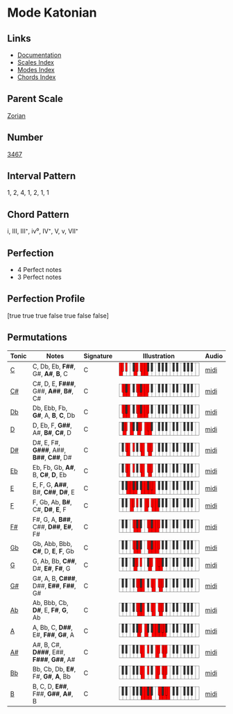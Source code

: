 # Mode Katonian

## Links

- [Documentation](index.md)
- [Scales Index](Scales.md)
- [Modes Index](Modes.md)
- [Chords Index](Chords.md)

## Parent Scale

[Zorian](ScaleZorian.md)

## Number

[3467](https://ianring.com/musictheory/scales/3467)

## Interval Pattern

1, 2, 4, 1, 2, 1, 1

## Chord Pattern

i, III, III⁺, iv⁰, IV⁺, V, v, VII⁺

## Perfection

- 4 Perfect notes
- 3 Perfect notes

## Perfection Profile

[true true true false true false false]

## Permutations

| Tonic | Notes | Signature | Illustration | Audio |
|-------|-------|-----------|--------------|-------|
| [C](ModeCNaturalKatonian.md) | C, Db, Eb, **F##**, G#, **A#**, **B**, C | C | ![CNaturalKatonian](ModeCNaturalKatonian.png) | [midi](https://github.com/edipermadi/music/blob/main/docs/ModeCNaturalKatonian.mid?raw=true) |
| [C#](ModeCSharpKatonian.md) | C#, D, E, **F###**, G##, **A##**, **B#**, C# | C | ![CSharpKatonian](ModeCSharpKatonian.png) | [midi](https://github.com/edipermadi/music/blob/main/docs/ModeCSharpKatonian.mid?raw=true) |
| [Db](ModeDFlatKatonian.md) | Db, Ebb, Fb, **G#**, A, **B**, **C**, Db | C | ![DFlatKatonian](ModeDFlatKatonian.png) | [midi](https://github.com/edipermadi/music/blob/main/docs/ModeDFlatKatonian.mid?raw=true) |
| [D](ModeDNaturalKatonian.md) | D, Eb, F, **G##**, A#, **B#**, **C#**, D | C | ![DNaturalKatonian](ModeDNaturalKatonian.png) | [midi](https://github.com/edipermadi/music/blob/main/docs/ModeDNaturalKatonian.mid?raw=true) |
| [D#](ModeDSharpKatonian.md) | D#, E, F#, **G###**, A##, **B##**, **C##**, D# | C | ![DSharpKatonian](ModeDSharpKatonian.png) | [midi](https://github.com/edipermadi/music/blob/main/docs/ModeDSharpKatonian.mid?raw=true) |
| [Eb](ModeEFlatKatonian.md) | Eb, Fb, Gb, **A#**, B, **C#**, **D**, Eb | C | ![EFlatKatonian](ModeEFlatKatonian.png) | [midi](https://github.com/edipermadi/music/blob/main/docs/ModeEFlatKatonian.mid?raw=true) |
| [E](ModeENaturalKatonian.md) | E, F, G, **A##**, B#, **C##**, **D#**, E | C | ![ENaturalKatonian](ModeENaturalKatonian.png) | [midi](https://github.com/edipermadi/music/blob/main/docs/ModeENaturalKatonian.mid?raw=true) |
| [F](ModeFNaturalKatonian.md) | F, Gb, Ab, **B#**, C#, **D#**, **E**, F | C | ![FNaturalKatonian](ModeFNaturalKatonian.png) | [midi](https://github.com/edipermadi/music/blob/main/docs/ModeFNaturalKatonian.mid?raw=true) |
| [F#](ModeFSharpKatonian.md) | F#, G, A, **B##**, C##, **D##**, **E#**, F# | C | ![FSharpKatonian](ModeFSharpKatonian.png) | [midi](https://github.com/edipermadi/music/blob/main/docs/ModeFSharpKatonian.mid?raw=true) |
| [Gb](ModeGFlatKatonian.md) | Gb, Abb, Bbb, **C#**, D, **E**, **F**, Gb | C | ![GFlatKatonian](ModeGFlatKatonian.png) | [midi](https://github.com/edipermadi/music/blob/main/docs/ModeGFlatKatonian.mid?raw=true) |
| [G](ModeGNaturalKatonian.md) | G, Ab, Bb, **C##**, D#, **E#**, **F#**, G | C | ![GNaturalKatonian](ModeGNaturalKatonian.png) | [midi](https://github.com/edipermadi/music/blob/main/docs/ModeGNaturalKatonian.mid?raw=true) |
| [G#](ModeGSharpKatonian.md) | G#, A, B, **C###**, D##, **E##**, **F##**, G# | C | ![GSharpKatonian](ModeGSharpKatonian.png) | [midi](https://github.com/edipermadi/music/blob/main/docs/ModeGSharpKatonian.mid?raw=true) |
| [Ab](ModeAFlatKatonian.md) | Ab, Bbb, Cb, **D#**, E, **F#**, **G**, Ab | C | ![AFlatKatonian](ModeAFlatKatonian.png) | [midi](https://github.com/edipermadi/music/blob/main/docs/ModeAFlatKatonian.mid?raw=true) |
| [A](ModeANaturalKatonian.md) | A, Bb, C, **D##**, E#, **F##**, **G#**, A | C | ![ANaturalKatonian](ModeANaturalKatonian.png) | [midi](https://github.com/edipermadi/music/blob/main/docs/ModeANaturalKatonian.mid?raw=true) |
| [A#](ModeASharpKatonian.md) | A#, B, C#, **D###**, E##, **F###**, **G##**, A# | C | ![ASharpKatonian](ModeASharpKatonian.png) | [midi](https://github.com/edipermadi/music/blob/main/docs/ModeASharpKatonian.mid?raw=true) |
| [Bb](ModeBFlatKatonian.md) | Bb, Cb, Db, **E#**, F#, **G#**, **A**, Bb | C | ![BFlatKatonian](ModeBFlatKatonian.png) | [midi](https://github.com/edipermadi/music/blob/main/docs/ModeBFlatKatonian.mid?raw=true) |
| [B](ModeBNaturalKatonian.md) | B, C, D, **E##**, F##, **G##**, **A#**, B | C | ![BNaturalKatonian](ModeBNaturalKatonian.png) | [midi](https://github.com/edipermadi/music/blob/main/docs/ModeBNaturalKatonian.mid?raw=true) |
